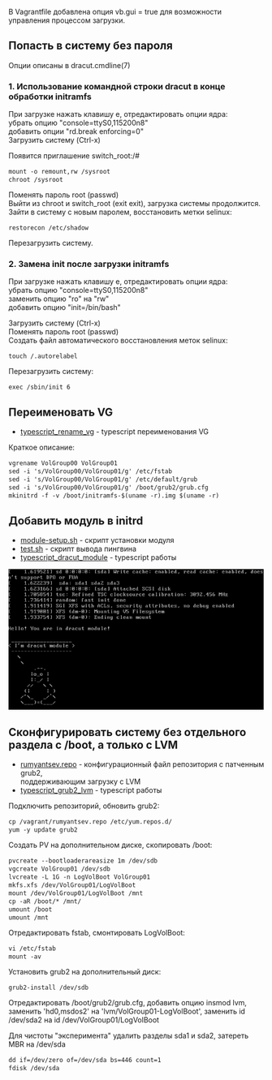 В Vagrantfile добавлена опция vb.gui = true для возможности управления процессом загрузки.

## Попасть в систему без пароля

Опции описаны в dracut.cmdline(7)

### 1. Использование командной строки dracut в конце обработки initramfs
При загрузке нажать клавишу e, отредактировать опции ядра:  
убрать опцию "console=ttyS0,115200n8"  
добавить опции "rd.break enforcing=0"  
Загрузить систему (Ctrl-x)  

Появится приглашение switch_root:/#  

    mount -o remount,rw /sysroot
    chroot /sysroot

Поменять пароль root (passwd)  
Выйти из chroot и switch_root (exit exit), загрузка системы продолжится.  
Зайти в систему с новым паролем, восстановить метки selinux:  

    restorecon /etc/shadow  

Перезагрузить систему.  

### 2. Замена init после загрузки initramfs
При загрузке нажать клавишу e, отредактировать опции ядра:  
убрать опцию "console=ttyS0,115200n8"  
заменить опцию "ro" на "rw"  
добавить опцию "init=/bin/bash"  

Загрузить систему (Ctrl-x)  
Поменять пароль root (passwd)  
Создать файл автоматического восстановления меток selinux:  

    touch /.autorelabel  

Перезагрузить систему:  

    exec /sbin/init 6  


## Переименовать VG

* [typescript_rename_vg](typescript_rename_vg) - typescript переименования VG

Краткое описание:

    vgrename VolGroup00 VolGroup01
    sed -i 's/VolGroup00/VolGroup01/g' /etc/fstab
    sed -i 's/VolGroup00/VolGroup01/g' /etc/default/grub
    sed -i 's/VolGroup00/VolGroup01/g' /boot/grub2/grub.cfg 
    mkinitrd -f -v /boot/initramfs-$(uname -r).img $(uname -r)


## Добавить модуль в initrd

* [module-setup.sh](module-setup.sh) - скрипт установки модуля
* [test.sh](test.sh) - скрипт вывода пингвина
* [typescript_dracut_module](typescript_dracut_module) - typescript работы

![результат добавления модуля](dracut_module.png)


## Сконфигурировать систему без отдельного раздела с /boot, а только с LVM

* [rumyantsev.repo](rumyantsev.repo) - конфигурационный файл репозитория c патченным grub2,  
поддерживающим загрузку с LVM
* [typescript_grub2_lvm](typescript_grub2_lvm) - typescript работы

Подключить репозиторий, обновить grub2:

    cp /vagrant/rumyantsev.repo /etc/yum.repos.d/
    yum -y update grub2

Создать PV на дополнительном диске, скопировать /boot:

    pvcreate --bootloaderareasize 1m /dev/sdb
    vgcreate VolGroup01 /dev/sdb
    lvcreate -L 1G -n LogVolBoot VolGroup01
    mkfs.xfs /dev/VolGroup01/LogVolBoot
    mount /dev/VolGroup01/LogVolBoot /mnt
    cp -aR /boot/* /mnt/
    umount /boot
    umount /mnt

Отредактировать fstab, смонтировать LogVolBoot:

    vi /etc/fstab
    mount -av

Установить grub2 на дополнительный диск:

    grub2-install /dev/sdb

Отредактировать /boot/grub2/grub.cfg, добавить опцию insmod lvm,
заменить 'hd0,msdos2' на 'lvm/VolGroup01-LogVolBoot', заменить id /dev/sda2 на id /dev/VolGroup01/LogVolBoot

Для чистоты "эксперимента" удалить разделы sda1 и sda2, затереть MBR на /dev/sda

    dd if=/dev/zero of=/dev/sda bs=446 count=1
    fdisk /dev/sda

